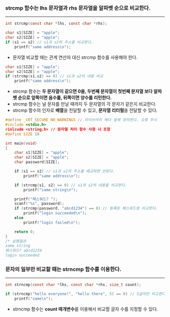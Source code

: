 ### strcmp 함수는 lhs 문자열과 rhs 문자열을 알파벳 순으로 비교한다. ###
_______
```c
int strcmp(const char *lhs, const char *rhs);
```

```c
char s1[SIZE] = "apple";
char s2[SIZE] = "apple";
if (s1 == s2) // s1과 s2의 주소를 비교한다.
	printf("same address\n");
```
- 문자열 비교할 때는 관계 연산자 대신 strcmp 함수를 사용해야 한다.

```c
char s1[SIZE] = "apple";
char s2[SIZE] = "apple";
if (strcmp(s1,s2) == 0) // s1과 s2의 내용 비교
	printf("same address\n");
```
- strcmp 함수는 **두 문자열이 같으면 0을, 두번째 문자열이 첫번째 문자열 보다 알파벳 순으로 앞쪽이면 음수를, 뒤쪽이면 양수를 리턴한다.**
- strcmp 함수는 널 문자를 만날 때까지 두 문자열의 각 문자가 같은지 비교한다.
- strcmp 함수의 인자로 **배열**을 전달할 수 있고, **문자열 리터럴**을 전달할 수 있다.

```c
#define _CRT_SECURE_NO_WARNINGS // 라이브러리 헤더 앞에 정의한다. 오류 무시
#include <stdio.h>
#inlcude <string.h> // 문자열 처리 함수 사용 시 포함
#define SIZE 10

int main(void)
{
	char s1[SIZE] = "apple";
	char s2[SIZE] = "apple";
	char password[SIZE];

	if (s1 == s2) // s1과 s2의 주소를 배교하면 안된다.
		printf("same address\n");

	if (strcmp(s1, s2) == 0) // s1과 s2의 내용을 비교한다.
		printf("same string\n");

	printf("패스워드? ");
	scanf("%s", password);
	if (strcmp(password, "abcd1234") == 0) // 등록된 패스워드랑 비교한다.
		printf("login succeeded\n");
	else
		printf("login failed\n");

	return 0;
}
/* 실행결과
same string
패스워드? abcd1234
login succeeded
```

### 문자의 일부만 비교할 때는 strncmp 함수를 이용한다. ###
______
```c
int strncmp(const char *lhs, const char *rhs, size_t count);
```

```c
if (strncmp("hello everyone!", "hello there", 5) == 0) // 5글자만 비교한다.
	printf("same\n");
```
- strncmp 함수는 **count 매개변수**를 이용해서 비교할 글자 수를 지정할 수 있다.
